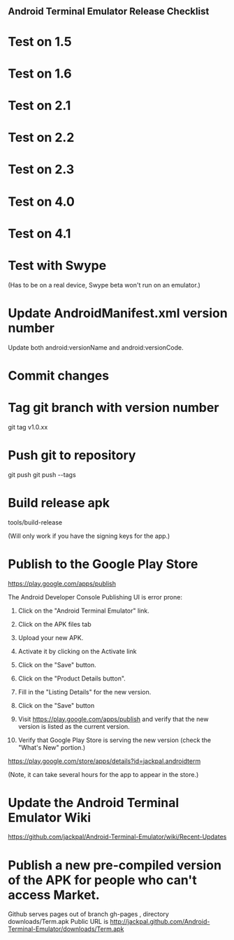 ## Android Terminal Emulator Release Checklist

# Test on 1.5

# Test on 1.6

# Test on 2.1

# Test on 2.2

# Test on 2.3

# Test on 4.0

# Test on 4.1

# Test with Swype

(Has to be on a real device, Swype beta won't run on an emulator.)

# Update AndroidManifest.xml version number

Update both android:versionName and android:versionCode.

# Commit changes

# Tag git branch with version number

git tag v1.0.xx

# Push git to repository

git push
git push --tags

# Build release apk

tools/build-release

(Will only work if you have the signing keys for the app.)

# Publish to the Google Play Store

https://play.google.com/apps/publish

The Android Developer Console Publishing UI is error prone:

1) Click on the "Android Terminal Emulator" link.

2) Click on the APK files tab

3) Upload your new APK.

4) Activate it by clicking on the Activate link

5) Click on the "Save" button.

6) Click on the "Product Details button".

7) Fill in the "Listing Details" for the new version.

8) Click on the "Save" button

9) Visit https://play.google.com/apps/publish and verify that the new version is listed as the current version.

10) Verify that Google Play Store is serving the new version
(check the "What's New" portion.)

https://play.google.com/store/apps/details?id=jackpal.androidterm

(Note, it can take several hours for the app to appear in the store.)

# Update the Android Terminal Emulator Wiki

https://github.com/jackpal/Android-Terminal-Emulator/wiki/Recent-Updates

# Publish a new pre-compiled version of the APK for people who can't access Market.

Github serves pages out of branch gh-pages , directory downloads/Term.apk
Public URL is http://jackpal.github.com/Android-Terminal-Emulator/downloads/Term.apk



